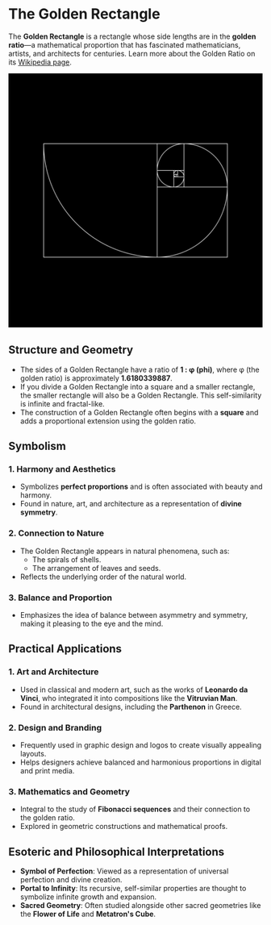 # The Golden Rectangle

The **Golden Rectangle** is a rectangle whose side lengths are in the **golden ratio**—a mathematical proportion that has fascinated mathematicians, artists, and architects for centuries. Learn more about the Golden Ratio on its [Wikipedia page](https://en.wikipedia.org/wiki/Golden_ratio).

![Egg Of Life](./golden-rectangle.png)

## Structure and Geometry

- The sides of a Golden Rectangle have a ratio of **1 : φ (phi)**, where φ (the golden ratio) is approximately **1.6180339887**.
- If you divide a Golden Rectangle into a square and a smaller rectangle, the smaller rectangle will also be a Golden Rectangle. This self-similarity is infinite and fractal-like.
- The construction of a Golden Rectangle often begins with a **square** and adds a proportional extension using the golden ratio.

## Symbolism

### 1. Harmony and Aesthetics

- Symbolizes **perfect proportions** and is often associated with beauty and harmony.
- Found in nature, art, and architecture as a representation of **divine symmetry**.

### 2. Connection to Nature

- The Golden Rectangle appears in natural phenomena, such as:
  - The spirals of shells.
  - The arrangement of leaves and seeds.
- Reflects the underlying order of the natural world.

### 3. Balance and Proportion

- Emphasizes the idea of balance between asymmetry and symmetry, making it pleasing to the eye and the mind.

## Practical Applications

### 1. Art and Architecture

- Used in classical and modern art, such as the works of **Leonardo da Vinci**, who integrated it into compositions like the **Vitruvian Man**.
- Found in architectural designs, including the **Parthenon** in Greece.

### 2. Design and Branding

- Frequently used in graphic design and logos to create visually appealing layouts.
- Helps designers achieve balanced and harmonious proportions in digital and print media.

### 3. Mathematics and Geometry

- Integral to the study of **Fibonacci sequences** and their connection to the golden ratio.
- Explored in geometric constructions and mathematical proofs.

## Esoteric and Philosophical Interpretations

- **Symbol of Perfection**: Viewed as a representation of universal perfection and divine creation.
- **Portal to Infinity**: Its recursive, self-similar properties are thought to symbolize infinite growth and expansion.
- **Sacred Geometry**: Often studied alongside other sacred geometries like the **Flower of Life** and **Metatron's Cube**.
